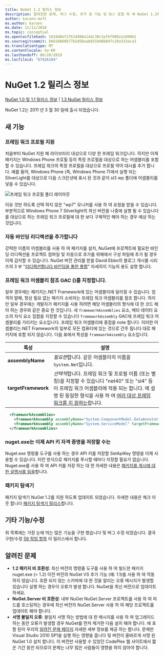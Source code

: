 ```yaml
---
title: NuGet 1.2 릴리스 정보
description: 알려진된 문제, 버그 수정, 추가 된 기능 및 Dcr 포함 하 여 NuGet 1.2에 대 한 릴리스 정보입니다.
author: karann-msft
ms.author: karann
ms.date: 11/11/2016
ms.topic: conceptual
ms.openlocfilehash: 5d10d6bf27614980a144c30c3af6f9892a109061
ms.sourcegitcommit: b6810860b77b2d50aab031040b047c20a333aca3
ms.translationtype: MT
ms.contentlocale: ko-KR
ms.lasthandoff: 06/28/2019
ms.locfileid: "67426184"
---
```

# <a name="nuget-12-release-notes"></a>NuGet 1.2 릴리스 정보

[NuGet 1.0 및 1.1 릴리스 정보](../release-notes/nuget-1.1.md) | [1.3 NuGet 릴리스 정보](../release-notes/nuget-1.3.md)

NuGet 1.2는 2011 년 3 월 30 일에 출시 되었습니다.

## <a name="new-features"></a>새 기능

### <a name="framework-profile-support"></a>프레임 워크 프로필 지원

처음부터 NuGet 지원 해 라이브러리 대상으로 다양 한 프레임 워크입니다. 하지만 이제 패키지는 Windows Phone 프로필 등의 특정 프로필을 대상으로 하는 어셈블리를 포함할 수 있습니다. 프레임 워크의 특정 프로필을 대상으로 프로필 약어 대시를 추가 합니다. 예를 들어, Windows Phone (즉, Windows Phone 7)에서 실행 되는 SilverLight를 대상으로 다음 스크린샷에 표시 된 것과 같이 sl3 wp 폴더에 어셈블리를 넣을 수 있습니다.

![프레임 워크 프로필 폴더 레이아웃](./media/framework-profile-support.png)

이유 것만 하도록 선택 하지 않은 "wp7" 모니커를 사용 하 여 요청을 받을 수 있습니다. 부분적으로 Windows Phone 7 Silverlight의 최신 버전을 나중에 실행 될 수 있습니다를 대상으로 하는 프레임 워크 프로필에 대 한 보다 구체적인 해야 하는 경우 예상 하는 것입니다.

### <a name="automatically-add-binding-redirects"></a>자동 바인딩 리디렉션을 추가합니다

강력한 이름의 어셈블리를 사용 하 여 패키지를 설치, NuGet에 프로젝트에 필요한 바인딩 리디렉션을 프로젝트 컴파일 및 자동으로 추가를 위해에서 구성 파일에 추가 될 경우 이제 감지할 수 있습니다. NuGet 버전 관리를 받을 David Ebbo의 블로그 게시물 시리즈의 3 부 "[리디렉션합니다 바인딩을 통한 통합](http://blog.davidebbo.com/2011/01/nuget-versioning-part-3-unification-via.html)" 자세히이 기능의 용도 설명 합니다.

<a name="framework-assembly-refs"></a>

### <a name="specifying-framework-assembly-references-gac"></a>프레임 워크 어셈블리 참조 GAC ()를 지정합니다.

일부 경우에는 패키지는.NET Framework에 있는 어셈블리에 달라질 수 있습니다. 엄격히 말해, 항상 필요 없는 패키지 소비자는 프레임 워크 어셈블리를 참조 합니다. 하지만 일부 경우에는 개발자가 패키지를 사용 하려면 해당 어셈블리의 형식에 대 한 코드 해야 하는 경우와 같은 중요 한 것입니다. 새 `frameworkAssemblies` 요소, 메타 데이터 요소의 자식 요소 집합을 지정할 수 있습니다 `frameworkAssembly` GAC에 프레임 워크 어셈블리를 가리키는 요소입니다. 프레임 워크 어셈블리에 중점을 note 합니다.
이러한 어셈블리는.NET Framework의 일부로 모든 컴퓨터에 있는 것으로 간주 됩니다 대로 패키지에 포함 되지 않습니다. 다음 표에서 특성을 `frameworkAssembly` 요소입니다.


|특성 |설명|
|----------------|-----------|
|**assemblyName**|*필요한*합니다. 같은 어셈블리의 이름을 `System.Net`입니다.|
|**targetFramework**|*선택적*합니다. 프레임 워크 및 프로필 이름 (또는 별칭)을 지정할 수 있습니다 "net40" 또는 "sl4" 등이 프레임 워크 어셈블리에 적용 되는 합니다. 에 설명 된 동일한 형식을 사용 하 여 [여러 대상 프레임 워크를 지 원하는](../create-packages/supporting-multiple-target-frameworks.md)합니다.|

```xml
  <frameworkAssemblies>
    <frameworkAssembly assemblyName="System.ComponentModel.DataAnnotations" targetFramework="net40" />
    <frameworkAssembly assemblyName="System.ServiceModel" targetFramework="net40" />
  </frameworkAssemblies>
```

### <a name="nugetexe-now-is-able-to-store-api-key-credentials"></a>nuget.exe는 이제 API 키 자격 증명을 저장할 수는

Nuget.exe 명령줄 도구를 사용 하는 경우 API 키를 저장할 SetApiKey 명령을 이제 사용할 수 있습니다. 이런 방식으로 패키지를 푸시할 때마다 지정할 필요가 없습니다. Nuget.exe를 사용 하 여 API 키를 저장 하는 대 한 자세한 내용은 [패키지를 게시에 대 한 설명서를 읽을](../nuget-org/publish-a-package.md)합니다.

### <a name="package-explorer"></a>패키지 탐색기
패키지 탐색기 NuGet 1.2를 지원 하도록 업데이트 되었습니다. 자세한 내용은 체크 아웃 합니다 [패키지 탐색기 릴리스](http://nuget.codeplex.com/wikipage?title=New%20features%20in%20NuGet%20Package%20Explorer%201.0)합니다.

## <a name="other-featuresfixes"></a>기타 기능/수정

위 목록에는 가장 눈에 띄는 많은 기능을 구현 했습니다 및 버그 수정 되었습니다. 결국 구현/수정 [59 작업 항목](http://nuget.codeplex.com/workitem/list/advanced?keyword=&status=All&type=All&priority=All&release=NuGet%201.2&assignedTo=All&component=All&sortField=Votes&sortDirection=Descending&page=0) 이 릴리스에서 합니다.

## <a name="known-issues"></a>알려진 문제

* **1.2 패키지 비 호환성**: 최신 버전의 명령줄 도구를 사용 하 여 빌드한 패키지 nuget.exe (> 1.2) 이전 버전의 NuGet VS 추가 기능 (예: 1.1)를 사용 하 여 작동 하지 않습니다. 호환 되지 않는 스키마에 대 한 것을 알리는 오류 메시지가 발생할 있습니다 실행 하는 경우이 오류가 발생 합니다. NuGet을 최신 버전으로 업데이트 하세요.
* **NuGet.Server 비 호환성**: 내부 NuGet NuGet.Server 프로젝트를 사용 하 여 피드를 호스팅하는 경우에 최신 버전의 NuGet.Server 사용 하 여 해당 프로젝트를 업데이트 해야 합니다.
* **서명 불일치 오류**: 불일치 서명 하는 방법에 대 한 메시지를 사용 하 여 업그레이드 하는 동안 오류가 발생할 경우 NuGet를 먼저 제거한 다음 설치 해야 합니다. 에 포함 된이 우리의 [알려진 문제 페이지](../release-notes/known-issues.md) 자세한 세부 정보를 제공 하는 합니다. 문제만 Visual Studio 2010 SP1을 실행 하는 영향을 줍니다 및 버전이 올바르게 서명 된 NuGet 1.0 설치 합니다. 이 버전만 사용할 수 있었던 CodePlex 웹 사이트에서 짧은 기간 동안 되므로이 문제는 너무 많은 사람들이 영향을 하지 않아야 합니다.